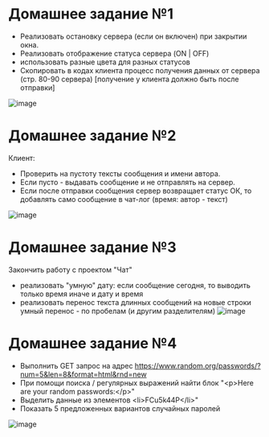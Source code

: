 # Домашнее задание №1


- Реализовать остановку сервера (если он включен) при закрытии окна.
- Реализовать отображение статуса сервера (ON | OFF)
- использовать разные цвета для разных статусов
- Скопировать в кодах клиента процесс получения данных от сервера (стр. 80-90 сервера) [получение у клиента должно быть после отправки]


![image](https://user-images.githubusercontent.com/108671823/228927661-17b5f2c3-566f-439b-8d98-142a9334348b.png)




# Домашнее задание №2


Клиент: 
- Проверить на пустоту тексты сообщения и имени автора.
- Если пусто - выдавать сообщение и не отправлять на сервер.
- Если после отправки сообщения сервер возвращает статус ОК, то добавлять само сообщение в чат-лог (время: автор - текст)


![image](https://user-images.githubusercontent.com/108671823/230390586-58beccf6-38de-40cb-8c43-84f477b04f26.png)



# Домашнее задание №3


Закончить работу с проектом "Чат"


- реализовать "умную" дату: если сообщение сегодня, то выводить только время иначе и дату и время
- реализовать перенос текста длинных сообщений на новые строки умный перенос - по пробелам (и другим разделителям)
![image](https://user-images.githubusercontent.com/108671823/230608934-ddbde5c6-0eba-45d3-aef3-da6bbe0757fb.png)




# Домашнее задание №4


- Выполнить GET запрос на адрес https://www.random.org/passwords/?num=5&len=8&format=html&rnd=new
- При помощи поиска / регулярных выражений найти блок "&lt;p&gt;Here are your random passwords:&lt;/p&gt;"
- Выделить данные из элементов &lt;li&gt;FCu5k44P&lt;/li&gt;"
- Показать 5 предложенных вариантов случайных паролей


![image](https://user-images.githubusercontent.com/108671823/231782266-98026f8d-64a8-43eb-8401-1f6a51085493.png)
